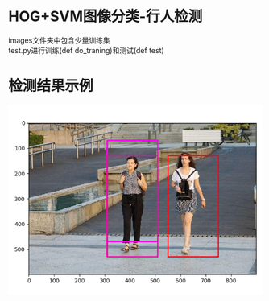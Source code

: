 # HOG+SVM图像分类-行人检测

images文件夹中包含少量训练集  
test.py进行训练(def do_traning)和测试(def test)

# 检测结果示例
![](./images/result/2girl.png)